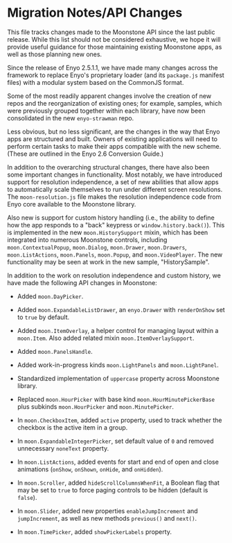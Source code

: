 ﻿# Migration Notes/API Changes

This file tracks changes made to the Moonstone API since the last public
release.  While this list should not be considered exhaustive, we hope it will
provide useful guidance for those maintaining existing Moonstone apps, as well
as those planning new ones.

Since the release of Enyo 2.5.1.1, we have made many changes across the
framework to replace Enyo's proprietary loader (and its `package.js` manifest
files) with a modular system based on the CommonJS format.

Some of the most readily apparent changes involve the creation of new repos and the
reorganization of existing ones; for example, samples, which were previously
grouped together within each library, have now been consolidated in the new
`enyo-strawman` repo.

Less obvious, but no less significant, are the changes in the way that Enyo apps
are structured and built.  Owners of existing applications will need to perform
certain tasks to make their apps compatible with the new scheme.  (These are
outlined in the Enyo 2.6 Conversion Guide.)

In addition to the overarching structural changes, there have also been some
important changes in functionality.  Most notably, we have introduced support
for resolution independence, a set of new abilities that allow apps to
automatically scale themselves to run under different screen resolutions.  The
`moon-resolution.js` file makes the resolution independence code from Enyo core
available to the Moonstone library.

Also new is support for custom history handling (i.e., the ability to define
how the app responds to a "back" keypress or `window.history.back()`).  This is
implemented in the new `moon.HistorySupport` mixin, which has been integrated
into numerous Moonstone controls, including `moon.ContextualPopup`,
`moon.Dialog`, `moon.Drawer`, `moon.Drawers`, `moon.ListActions`, `moon.Panels`,
`moon.Popup`, and `moon.VideoPlayer`.  The new functionality may be seen at work
in the new sample, "HistorySample".

In addition to the work on resolution independence and custom history, we have
made the following API changes in Moonstone:

* Added `moon.DayPicker`.

* Added `moon.ExpandableListDrawer`, an `enyo.Drawer` with `renderOnShow` set to
    `true` by default.

* Added `moon.ItemOverlay`, a helper control for managing layout within a
    `moon.Item`.  Also added related mixin `moon.ItemOverlaySupport`.

* Added `moon.PanelsHandle`.

* Added work-in-progress kinds `moon.LightPanels` and `moon.LightPanel`.

* Standardized implementation of `uppercase` property across Moonstone library.

* Replaced `moon.HourPicker` with base kind `moon.HourMinutePickerBase` plus
    subkinds `moon.HourPicker` and `moon.MinutePicker`.

* In `moon.CheckboxItem`, added `active` property, used to track whether the
    checkbox is the active item in a group.

* In `moon.ExpandableIntegerPicker`, set default value of `0` and removed
    unnecessary `noneText` property.

* In `moon.ListActions`, added events for start and end of open and close
    animations (`onShow`, `onShown`, `onHide`, and `onHidden`).

* In `moon.Scroller`, added `hideScrollColumnsWhenFit`, a Boolean flag that may
    be set to `true` to force paging controls to be hidden (default is `false`).

* In `moon.Slider`, added new properties `enableJumpIncrement` and
    `jumpIncrement`, as well as new methods `previous()` and `next()`.

* In `moon.TimePicker`, added `showPickerLabels` property.